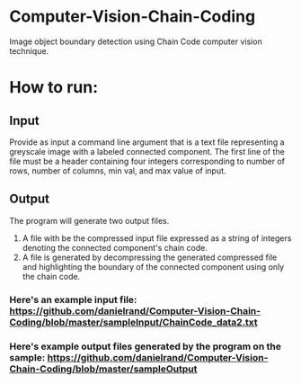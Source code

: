 # Computer-Vision-Chain-Coding
Image object boundary detection using Chain Code computer vision technique. 

# How to run:

## Input
Provide as input a command line argument that is a text file representing a greyscale image with a labeled connected component.
The first line of the file must be a header containing four integers corresponding to number of rows, number of columns, min val, and max value of input.

## Output
The program will generate two output files. 
1. A file with be the compressed input file expressed as a string of integers denoting the connected component's chain code.
2. A file is generated by decompressing the generated compressed file and highlighting the boundary of the connected component using only the chain code.

### Here's an example input file: https://github.com/danielrand/Computer-Vision-Chain-Coding/blob/master/sampleInput/ChainCode_data2.txt

### Here's example output files generated by the program on the sample: https://github.com/danielrand/Computer-Vision-Chain-Coding/blob/master/sampleOutput



